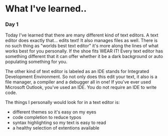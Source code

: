 # What I've learned..

### Day 1

Today I've learned that there are many different kind of text editors. A text editor does exactly that... edits text! It also manages files as well. There is no such thing as "worlds best text editor" it's more along the lines of what works best for you personally. If the shoe fits WEAR IT! Every text editor has something different that it can offer whether it be a dark background or auto populating something for you. 

The other kind of text editor is labeled as an IDE stands for Integrated Development Environment. So not only does this edit your text, it also is a file manager, a compiler and a debugger all in one! If you've ever used Microsoft Outlook, you've used an IDE. You do not require an IDE to write code.

The things I personally would look for in a text editor is:
* different themes so it's easy on my eyes
* code completion to reduce typos
* syntax highlighting so my text is easy to read
* a healthy selection of extentions available 
